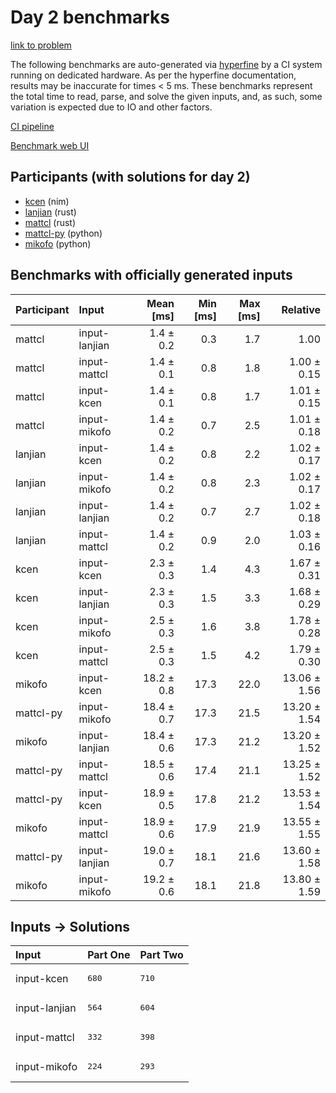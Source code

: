 # Day 2 benchmarks

[link to problem](https://adventofcode.com/2024/day/2)

The following benchmarks are auto-generated via
[hyperfine](https://github.com/sharkdp/hyperfine) by a CI system running on
dedicated hardware. As per the hyperfine documentation, results may be
inaccurate for times < 5 ms. These benchmarks represent the total time to read,
parse, and solve the given inputs, and, as such, some variation is expected due
to IO and other factors.

[CI pipeline](http://ci.papercode.net:8080/teams/main/pipelines/aoc2024)

[Benchmark web UI](https://aoc.ancalagon.black)


## Participants (with solutions for day 2)

- [kcen](https://github.com/kcen/aoc2024) (nim)
- [lanjian](https://github.com/lanjian/aoc-2024) (rust)
- [mattcl](https://github.com/mattcl/aoc2024) (rust)
- [mattcl-py](https://github.com/mattcl/aoc2024-py) (python)
- [mikofo](https://github.com/mikofo/aoc2024) (python)


## Benchmarks with officially generated inputs

| Participant | Input | Mean [ms] | Min [ms] | Max [ms] | Relative |
|:---|:---|---:|---:|---:|---:|
| mattcl | input-lanjian | 1.4 ± 0.2 | 0.3 | 1.7 | 1.00 |
| mattcl | input-mattcl | 1.4 ± 0.1 | 0.8 | 1.8 | 1.00 ± 0.15 |
| mattcl | input-kcen | 1.4 ± 0.1 | 0.8 | 1.7 | 1.01 ± 0.15 |
| mattcl | input-mikofo | 1.4 ± 0.2 | 0.7 | 2.5 | 1.01 ± 0.18 |
| lanjian | input-kcen | 1.4 ± 0.2 | 0.8 | 2.2 | 1.02 ± 0.17 |
| lanjian | input-mikofo | 1.4 ± 0.2 | 0.8 | 2.3 | 1.02 ± 0.17 |
| lanjian | input-lanjian | 1.4 ± 0.2 | 0.7 | 2.7 | 1.02 ± 0.18 |
| lanjian | input-mattcl | 1.4 ± 0.2 | 0.9 | 2.0 | 1.03 ± 0.16 |
| kcen | input-kcen | 2.3 ± 0.3 | 1.4 | 4.3 | 1.67 ± 0.31 |
| kcen | input-lanjian | 2.3 ± 0.3 | 1.5 | 3.3 | 1.68 ± 0.29 |
| kcen | input-mikofo | 2.5 ± 0.3 | 1.6 | 3.8 | 1.78 ± 0.28 |
| kcen | input-mattcl | 2.5 ± 0.3 | 1.5 | 4.2 | 1.79 ± 0.30 |
| mikofo | input-kcen | 18.2 ± 0.8 | 17.3 | 22.0 | 13.06 ± 1.56 |
| mattcl-py | input-mikofo | 18.4 ± 0.7 | 17.3 | 21.5 | 13.20 ± 1.54 |
| mikofo | input-lanjian | 18.4 ± 0.6 | 17.3 | 21.2 | 13.20 ± 1.52 |
| mattcl-py | input-mattcl | 18.5 ± 0.6 | 17.4 | 21.1 | 13.25 ± 1.52 |
| mattcl-py | input-kcen | 18.9 ± 0.5 | 17.8 | 21.2 | 13.53 ± 1.54 |
| mikofo | input-mattcl | 18.9 ± 0.6 | 17.9 | 21.9 | 13.55 ± 1.55 |
| mattcl-py | input-lanjian | 19.0 ± 0.7 | 18.1 | 21.6 | 13.60 ± 1.58 |
| mikofo | input-mikofo | 19.2 ± 0.6 | 18.1 | 21.8 | 13.80 ± 1.59 |


## Inputs -> Solutions

| Input | Part One | Part Two |
|:---|:---|:---|
|input-kcen|<pre>680</pre>|<pre>710</pre>|
|input-lanjian|<pre>564</pre>|<pre>604</pre>|
|input-mattcl|<pre>332</pre>|<pre>398</pre>|
|input-mikofo|<pre>224</pre>|<pre>293</pre>|